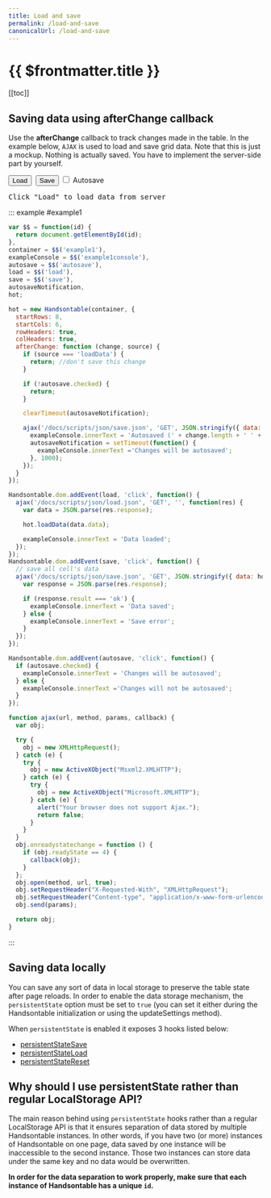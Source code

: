 ```yaml
---
title: Load and save
permalink: /load-and-save
canonicalUrl: /load-and-save
---
```


# {{ $frontmatter.title }}

[[toc]]

## Saving data using afterChange callback

Use the **afterChange** callback to track changes made in the table. In the example below, `AJAX` is used to load and save grid data. Note that this is just a mockup. Nothing is actually saved. You have to implement the server-side part by yourself.

<div className="controls">
  <button id="load" className="button button--primary">Load</button>&nbsp;
  <button id="save" className="button button--primary">Save</button>
  <label>
    <input type="checkbox" name="autosave" id="autosave"/>
    Autosave
  </label>
</div>

<pre id="example1console" className="console">Click "Load" to load data from server</pre>

::: example #example1
```js
var $$ = function(id) {
  return document.getElementById(id);
},
container = $$('example1'),
exampleConsole = $$('example1console'),
autosave = $$('autosave'),
load = $$('load'),
save = $$('save'),
autosaveNotification,
hot;

hot = new Handsontable(container, {
  startRows: 8,
  startCols: 6,
  rowHeaders: true,
  colHeaders: true,
  afterChange: function (change, source) {
    if (source === 'loadData') {
      return; //don't save this change
    }

    if (!autosave.checked) {
      return;
    }

    clearTimeout(autosaveNotification);

    ajax('/docs/scripts/json/save.json', 'GET', JSON.stringify({ data: change }), function (data) {
      exampleConsole.innerText = 'Autosaved (' + change.length + ' ' + 'cell' + (change.length > 1 ? 's' : '') + ')';
      autosaveNotification = setTimeout(function() {
        exampleConsole.innerText ='Changes will be autosaved';
      }, 1000);
    });
  }
});

Handsontable.dom.addEvent(load, 'click', function() {
  ajax('/docs/scripts/json/load.json', 'GET', '', function(res) {
    var data = JSON.parse(res.response);

    hot.loadData(data.data);

    exampleConsole.innerText = 'Data loaded';
  });
});
Handsontable.dom.addEvent(save, 'click', function() {
  // save all cell's data
  ajax('/docs/scripts/json/save.json', 'GET', JSON.stringify({ data: hot.getData() }), function (res) {
    var response = JSON.parse(res.response);

    if (response.result === 'ok') {
      exampleConsole.innerText = 'Data saved';
    } else {
      exampleConsole.innerText = 'Save error';
    }
  });
});

Handsontable.dom.addEvent(autosave, 'click', function() {
  if (autosave.checked) {
    exampleConsole.innerText = 'Changes will be autosaved';
  } else {
    exampleConsole.innerText ='Changes will not be autosaved';
  }
});

function ajax(url, method, params, callback) {
  var obj;

  try {
    obj = new XMLHttpRequest();
  } catch (e) {
    try {
      obj = new ActiveXObject("Msxml2.XMLHTTP");
    } catch (e) {
      try {
        obj = new ActiveXObject("Microsoft.XMLHTTP");
      } catch (e) {
        alert("Your browser does not support Ajax.");
        return false;
      }
    }
  }
  obj.onreadystatechange = function () {
    if (obj.readyState == 4) {
      callback(obj);
    }
  };
  obj.open(method, url, true);
  obj.setRequestHeader("X-Requested-With", "XMLHttpRequest");
  obj.setRequestHeader("Content-type", "application/x-www-form-urlencoded");
  obj.send(params);

  return obj;
}
```
:::

## Saving data locally

You can save any sort of data in local storage to preserve the table state after page reloads. In order to enable the data storage mechanism, the `persistentState` option must be set to `true` (you can set it either during the Handsontable initialization or using the updateSettings method).

When `persistentState` is enabled it exposes 3 hooks listed below:

* [persistentStateSave](api/pluginHooks.md#persistentstatesave)
* [persistentStateLoad](api/pluginHooks.md#persistentstateload)
* [persistentStateReset](api/pluginHooks.md#persistentstatereset)

## Why should I use persistentState rather than regular LocalStorage API?

The main reason behind using `persistentState` hooks rather than a regular LocalStorage API is that it ensures separation of data stored by multiple Handsontable instances. In other words, if you have two (or more) instances of Handsontable on one page, data saved by one instance will be inaccessible to the second instance. Those two instances can store data under the same key and no data would be overwritten.

**In order for the data separation to work properly, make sure that each instance of Handsontable has a unique `id`.**
